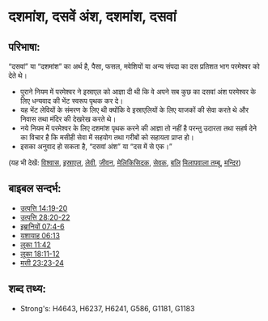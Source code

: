 # दशमांश, दसवें अंश, दशमांश, दसवां #

## परिभाषा: ##

“दसवां” या “दशमांश” का अर्थ है, पैसा, फसल, मवेशियों या अन्य संपदा का दस प्रतिशत भाग परमेश्वर को देते थे।

* पुराने नियम में परमेश्वर ने इस्राएल को आज्ञा दी थी कि वे अपने सब कुछ का दसवां अंश परमेश्वर के लिए धन्यवाद की भेंट स्वरूप पृथक कर दे।
* यह भेंट लेवियों के संमरण के लिए थी क्योंकि वे इस्राएलियों के लिए याजकों की सेवा करते थे और निवास तथा मंदिर की देखरेख करते थे।
* नये नियम में परमेश्वर के लिए दशमांश पृथक करने की आज्ञा तो नहीं है परन्तु उदारता तथा सहर्ष देने का विचार है कि मसीही सेवा में सहयोग तथा गरीबों को सहायता प्राप्त हो।
* इसका अनुवाद हो सकता है, “दसवां अंश” या “दस में से एक।”

(यह भी देखें: [विश्वास](../kt/believer.md), [इस्राएल](../kt/israel.md), [लेवी](../names/levite.md), [जीवन](../other/livestock.md), [मेलिकिसिदक](../names/melchizedek.md), [सेवक](../kt/minister.md), [बलि](../other/sacrifice.md)  [मिलापवाला तम्बू](../kt/tabernacle.md), [मन्दिर](../kt/temple.md))

## बाइबल सन्दर्भ: ##

* [उत्पत्ति 14:19-20](rc://en/tn/help/gen/14/19)
* [उत्पत्ति 28:20-22](rc://en/tn/help/gen/28/20)
* [इब्रानियों 07:4-6](rc://en/tn/help/heb/07/04)
* [यशायाह 06:13](rc://en/tn/help/isa/06/13)
* [लूका 11:42](rc://en/tn/help/luk/11/42)
* [लूका 18:11-12](rc://en/tn/help/luk/18/11)
* [मत्ती 23:23-24](rc://en/tn/help/mat/23/23)

## शब्द तथ्य: ##

* Strong's: H4643, H6237, H6241, G586, G1181, G1183
